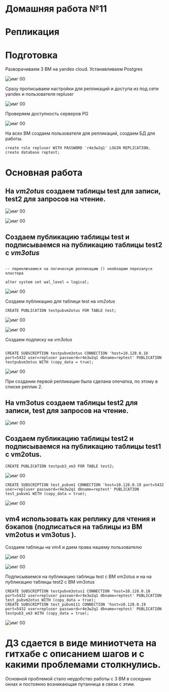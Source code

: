 # Домашняя работа №11
# Репликация

# Подготовка
Разворачиваем 3 ВМ на yandex cloud.
Устанавливаем Postgres

![имг 00](IMG/0.png "Подготовка")

Сразу прописываем настройки для репликаций и доступа из под сети yandex и пользователя repluser

![имг 00](IMG/0_1.png "Подготовка")

Проверяем доступность серверов PG

![имг 00](IMG/0_2.png "Подготовка")

На всех ВМ создаем пользователя для репликаций, создаем БД для работы.

```
create role repluser WITH PASSWORD 'r4e3w2q1' LOGIN REPLICATION;
create database reptest;
```

# Основная работа

## На *vm2otus* создаем таблицы test для записи, test2 для запросов на чтение.

![имг 00](IMG/1.png "Подготовка")

![имг 00](IMG/1_1.png "Подготовка")

## Создаем публикацию таблицы test и подписываемся на публикацию таблицы test2 с *vm3otus*

```

-- переключаемся на логическую репликацию () необходим перезапуск кластера

alter system set wal_level = logical;
```
![имг 00](IMG/2.png "Подготовка")

Создаем публикацию для таблици test на *vm2otus*
```
CREATE PUBLICATION testpubvm2otus FOR TABLE test;
```

![имг 00](IMG/2_1.png "Подготовка")

![имг 00](IMG/2_2.png "Подготовка")

Создаем подписку на *vm3otus*
```

CREATE SUBSCRIPTION testpubvm3otus CONNECTION 'host=10.128.0.18 port=5432 user=repluser password=r4e3w2q1 dbname=reptest' PUBLICATION testpubvm3otus WITH (copy_data = true);
```

![имг 00](IMG/2_3.png "Подготовка")

При создании первой репликации была сделана опечатка, по этому в списке реплик 2.

## На vm3otus создаем таблицы test2 для записи, test для запросов на чтение.

![имг 00](IMG/3.png "Подготовка")

## Создаем публикацию таблицы test2 и подписываемся на публикацию таблицы test1 с vm2otus.

```
CREATE PUBLICATION testpub3_vm3 FOR TABLE test2;
```

![имг 00](IMG/4.png "Подготовка")

```
CREATE SUBSCRIPTION test_pubvm1 CONNECTION 'host=10.128.0.19 port=5432 user=repluser password=r4e3w2q1 dbname=reptest' PUBLICATION test_pubvm1 WITH (copy_data = true);
```
![имг 00](IMG/5.png "Подготовка")

## vm4 использовать как реплику для чтения и бэкапов (подписаться на таблицы из ВМ vm2otus и vm3otus ).

Создаем таблицы на vm4 и даем права нашему пользователю

![имг 00](IMG/6.png "Подготовка")

![имг 00](IMG/6_1.png "Подготовка")

Подписываемся на публикацию таблицы test с ВМ vm2otus и на на публикацию таблицы test2 с ВМ vm3otus

```
CREATE SUBSCRIPTION testpubvm3otus1 CONNECTION 'host=10.128.0.18 port=5432 user=repluser password=r4e3w2q1 dbname=reptest' PUBLICATION test_pubvm2otus WITH (copy_data = true);
CREATE SUBSCRIPTION test_pubvm111 CONNECTION 'host=10.128.0.19 port=5432 user=repluser password=r4e3w2q1 dbname=reptest' PUBLICATION testpub3_vm3 WITH (copy_data = true);
```

![имг 00](IMG/7.png "Подготовка")

# ДЗ сдается в виде миниотчета на гитхабе с описанием шагов и с какими проблемами столкнулись.

Основной проблемой стало неудобство работы с 3 ВМ в соседних окнах и постоянно возникающая путанница в связи с этим. 